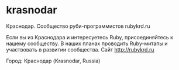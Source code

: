 # krasnodar

Краснодар. Сообщество руби-программистов rubykrd.ru

Если вы из Краснодара и интересуетесь Ruby, присоединяйтесь к нашему сообществу. В наших планах проводить Ruby-митапы и участвовать в развитии сообщества. Сайт http://rubykrd.ru

Город: Краснодар (Krasnodar, Russia)
